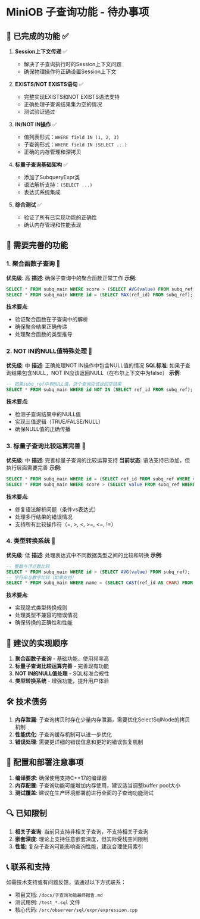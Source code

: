 # MiniOB 子查询功能 - 待办事项

## 🎯 已完成的功能 ✅

1. **Session上下文传递** ✅
   - 解决了子查询执行时的Session上下文问题
   - 确保物理操作符正确设置Session上下文

2. **EXISTS/NOT EXISTS语句** ✅
   - 完整实现EXISTS和NOT EXISTS语法支持
   - 正确处理子查询结果集为空的情况
   - 测试验证通过

3. **IN/NOT IN操作** ✅
   - 值列表形式：`WHERE field IN (1, 2, 3)`
   - 子查询形式：`WHERE field IN (SELECT ...)`
   - 正确的内存管理和深拷贝

4. **标量子查询基础架构** ✅
   - 添加了SubqueryExpr类
   - 语法解析支持：`(SELECT ...)`
   - 表达式系统集成

5. **综合测试** ✅
   - 验证了所有已实现功能的正确性
   - 确认内存管理和性能表现

## 🔄 需要完善的功能

### 1. 聚合函数子查询 🔄
**优先级**: 高
**描述**: 确保子查询中的聚合函数正常工作
**示例**: 
```sql
SELECT * FROM subq_main WHERE score > (SELECT AVG(value) FROM subq_ref);
SELECT * FROM subq_main WHERE id = (SELECT MAX(ref_id) FROM subq_ref);
```
**技术要点**:
- 验证聚合函数在子查询中的解析
- 确保聚合结果正确传递
- 处理聚合函数的类型推导

### 2. NOT IN的NULL值特殊处理 🔄
**优先级**: 中
**描述**: 正确处理NOT IN操作中包含NULL值的情况
**SQL标准**: 如果子查询结果包含NULL，NOT IN应该返回NULL（在布尔上下文中为false）
**示例**:
```sql
-- 如果subq_ref中有NULL值，这个查询应该返回空结果
SELECT * FROM subq_main WHERE id NOT IN (SELECT ref_id FROM subq_ref);
```
**技术要点**:
- 检测子查询结果中的NULL值
- 实现三值逻辑（TRUE/FALSE/NULL）
- 确保NULL值的正确传播

### 3. 标量子查询比较运算完善 🔄
**优先级**: 中
**描述**: 完善标量子查询的比较运算支持
**当前状态**: 语法支持已添加，但执行层面需要完善
**示例**:
```sql
SELECT * FROM subq_main WHERE id = (SELECT ref_id FROM subq_ref WHERE value = 100);
SELECT * FROM subq_main WHERE score > (SELECT value FROM subq_ref WHERE ref_id = 1);
```
**技术要点**:
- 修复语法解析问题（条件vs表达式）
- 处理多行结果的错误情况
- 支持所有比较操作符（=, >, <, >=, <=, !=）

### 4. 类型转换系统 🔄
**优先级**: 低
**描述**: 处理表达式中不同数据类型之间的比较和转换
**示例**:
```sql
-- 整数与浮点数比较
SELECT * FROM subq_main WHERE id > (SELECT AVG(value) FROM subq_ref);
-- 字符串与数字比较（如果支持）
SELECT * FROM subq_main WHERE name = (SELECT CAST(ref_id AS CHAR) FROM subq_ref WHERE ref_id = 1);
```
**技术要点**:
- 实现隐式类型转换规则
- 处理类型不兼容的错误情况
- 确保转换的正确性和性能

## 🚀 建议的实现顺序

1. **聚合函数子查询** - 基础功能，使用频率高
2. **标量子查询比较运算完善** - 完善现有功能
3. **NOT IN的NULL值处理** - SQL标准合规性
4. **类型转换系统** - 增强功能，提升用户体验

## 🛠️ 技术债务

1. **内存泄漏**: 子查询拷贝时存在少量内存泄漏，需要优化SelectSqlNode的拷贝机制
2. **性能优化**: 子查询缓存机制可以进一步优化
3. **错误处理**: 需要更详细的错误信息和更好的错误恢复机制

## 📝 配置和部署注意事项

1. **编译要求**: 确保使用支持C++17的编译器
2. **内存配置**: 子查询功能可能增加内存使用，建议适当调整buffer pool大小
3. **测试覆盖**: 建议在生产环境部署前进行全面的子查询功能测试

## 🔍 已知限制

1. **相关子查询**: 当前只支持非相关子查询，不支持相关子查询
2. **嵌套深度**: 理论上支持任意嵌套深度，但实际受栈空间限制
3. **性能**: 复杂子查询可能影响查询性能，建议合理使用索引

## 📞 联系和支持

如需技术支持或有问题反馈，请通过以下方式联系：
- 项目文档: `/docs/子查询功能最终报告.md`
- 测试用例: `/test_*.sql` 文件
- 核心代码: `/src/observer/sql/expr/expression.cpp`
